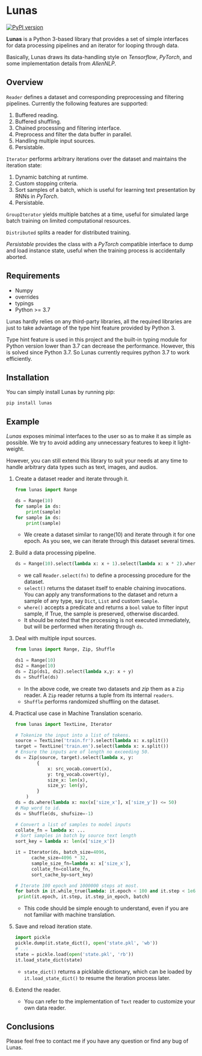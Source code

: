 # Lunas

[![PyPI version](https://img.shields.io/badge/pypi-v0.3.3-limegreen.svg)](https://github.com/pluiez/lunas)

**Lunas** is a Python 3-based library that provides a set of simple interfaces for data processing pipelines and an iterator for looping through data.

Basically, Lunas draws its data-handling style on *Tensorflow*, *PyTorch*, and some implementation details from *AllenNLP*.

## Overview

`Reader` defines a dataset and corresponding preprocessing and filtering pipelines. Currently the following features are supported:

1. Buffered reading.
2. Buffered shuffling.
3. Chained processing and filtering interface.
4. Preprocess and filter the data buffer in parallel.
5. Handling multiple input sources.
6. Persistable.

`Iterator` performs arbitrary iterations over the dataset and maintains the iteration state:

1. Dynamic batching at runtime.
2. Custom stopping criteria.
3. Sort samples of a batch, which is useful for learning text presentation by RNNs in *PyTorch*.
4. Persistable.

`GroupIterator` yields multiple batches at a time, 
useful for simulated large batch training on limited computational resources.

`Distributed` splits a reader for distributed training.

*Persistable* provides the class with a *PyTorch* compatible interface to dump and load instance state, useful when the training process is accidentally aborted.

## Requirements

- Numpy
- overrides
- typings
- Python >= 3.7

Lunas hardly relies on any third-party libraries, all the required libraries are just
to take advantage of the type hint feature provided by Python 3.

Type hint feature is used in this project and the built-in typing module for Python version lower than 3.7 can decrease the performance. However, this is solved since Python 3.7. So Lunas currently requires python 3.7 to work efficiently.

## Installation

You can simply install Lunas by running pip:

```
pip install lunas
```

## Example

*Lunas* exposes minimal interfaces to the user so as to make it as simple as possible. We try to avoid adding any unnecessary features to keep it light-weight.

However, you can still extend this library to suit your needs at any time to handle arbitrary data types such as text, images, and audios.

1. Create a dataset reader and iterate through it.

   ```python
   from lunas import Range

   ds = Range(10)
   for sample in ds:
       print(sample)
   for sample in ds:
       print(sample)
   ```

   - We create a dataset similar to range(10) and iterate through it for one epoch.
   As you see, we can iterate through this dataset several times.

2. Build a data processing pipeline.

   ```python
   ds = Range(10).select(lambda x: x + 1).select(lambda x: x * 2).where(lambda x: x % 2 == 0)
   ```

   - we call `Reader.select(fn)` to define a processing procedure for the dataset.
   - `select()` returns the dataset itself to enable chaining invocations. You can apply any transformations to the dataset and return a sample of any type, say `Dict`, `List` and custom `Sample`.
   - `where()` accepts a predicate and returns a `bool` value to filter input sample, if True, the sample is preserved, otherwise discarded.
   - It should be noted that the processing is not executed immediately, but will be performed when iterating through `ds`.

3. Deal with multiple input sources.

   ```python
   from lunas import Range, Zip, Shuffle

   ds1 = Range(10)
   ds2 = Range(10)
   ds = Zip(ds1, ds2).select(lambda x,y: x + y)
   ds = Shuffle(ds)
   ```

   - In the above code, we create two datasets and *zip* them as a `Zip` reader. A `Zip` reader returns a tuple from its internal `readers`.
   - `Shuffle` performs randomized shuffling on the dataset.

4. Practical use case in Machine Translation scenario.

   ```python
   from lunas import TextLine, Iterator

   # Tokenize the input into a list of tokens.
   source = TextLine('train.fr').select(lambda x: x.split())
   target = TextLine('train.en').select(lambda x: x.split()) 
   # Ensure the inputs are of length no exceeding 50.
   ds = Zip(source, target).select(lambda x, y: 
		   {
			   x: src_vocab.convert(x),
			   y: trg_vocab.covert(y),
			   size_x: len(x),
			   size_y: len(y),
		   }
	   )
   ds = ds.where(lambda x: max(x['size_x'], x['size_y']) <= 50)
   # Map word to id.
   ds = Shuffle(ds, shufsize=-1)

   # Convert a list of samples to model inputs
   collate_fn = lambda x: ...
   # Sort samples in batch by source text length
   sort_key = lambda x: len(x['size_x'])

   it = Iterator(ds, batch_size=4096, 
	     cache_size=4096 * 32, 
	     sample_size_fn=lambda x: x['size_x'], 
	     collate_fn=collate_fn, 
	     sort_cache_by=sort_key)

   # Iterate 100 epoch and 1000000 steps at most.
   for batch in it.while_true(lambda: it.epoch < 100 and it.step < 1e6):
   	print(it.epoch, it.step, it.step_in_epoch, batch)

   ```

   - This code should be simple enough to understand, even if you are not familiar with machine translation.

2. Save and reload iteration state.

   ```python
   import pickle
   pickle.dump(it.state_dict(), open('state.pkl', 'wb'))
   # ...
   state = pickle.load(open('state.pkl', 'rb'))
   it.load_state_dict(state)
   ```

   - `state_dict()` returns a picklable dictionary, which can be loaded by `it.load_state_dict()` to resume the iteration process later.

3. Extend the reader.

   - You can refer to the implementation of `Text` reader to customize your own data reader.

## Conclusions

Please feel free to contact me if you have any question or find any bug of Lunas.
